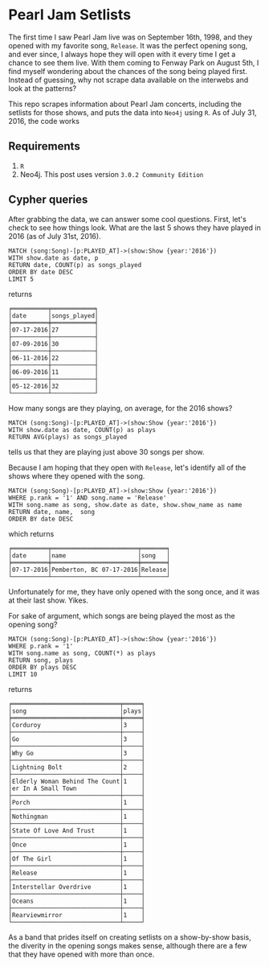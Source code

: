 # Pearl Jam Setlists

The first time I saw Pearl Jam live was on September 16th, 1998, and they opened with my favorite song, `Release`. It was the perfect opening song, and ever since, I always hope they will open with it every time I get a chance to see them live.  With them coming to Fenway Park on August 5th, I find myself wondering about the chances of the song being played first.  Instead of guessing, why not scrape data available on the interwebs and look at the patterns?

This repo scrapes information about Pearl Jam concerts, including the setlists for those shows, and puts the data into `Neo4j` using `R`.  As of July 31, 2016, the code works

## Requirements

1.  `R`  
2.  Neo4j.  This post uses version `3.0.2 Community Edition`

## Cypher queries 

After grabbing the data, we can answer some cool questions.  First, let's check to see how things look.  What are the last 5 shows they have played in 2016 (as of July 31st, 2016).

```
MATCH (song:Song)-[p:PLAYED_AT]->(show:Show {year:'2016'})
WITH show.date as date, p
RETURN date, COUNT(p) as songs_played
ORDER BY date DESC
LIMIT 5
```

returns

```
╒══════════╤════════════╕
│date      │songs_played│
╞══════════╪════════════╡
│07-17-2016│27          │
├──────────┼────────────┤
│07-09-2016│30          │
├──────────┼────────────┤
│06-11-2016│22          │
├──────────┼────────────┤
│06-09-2016│11          │
├──────────┼────────────┤
│05-12-2016│32          │
└──────────┴────────────┘
```

How many songs are they playing, on average, for the 2016 shows?

```
MATCH (song:Song)-[p:PLAYED_AT]->(show:Show {year:'2016'})
WITH show.date as date, COUNT(p) as plays
RETURN AVG(plays) as songs_played
```
tells us that they are playing just above 30 songs per show.

Because I am hoping that they open with `Release`, let's identify all of the shows where they opened with the song.

```
MATCH (song:Song)-[p:PLAYED_AT]->(show:Show {year:'2016'})
WHERE p.rank = '1' AND song.name = 'Release'
WITH song.name as song, show.date as date, show.show_name as name
RETURN date, name,  song
ORDER BY date DESC
```
which returns

```
╒══════════╤════════════════════════╤═══════╕
│date      │name                    │song   │
╞══════════╪════════════════════════╪═══════╡
│07-17-2016│Pemberton, BC 07-17-2016│Release│
└──────────┴────────────────────────┴───────┘
```

Unfortunately for me, they have only opened with the song once, and it was at their last show.  Yikes.

For sake of argument, which songs are being played the most as the opening song?

```
MATCH (song:Song)-[p:PLAYED_AT]->(show:Show {year:'2016'})
WHERE p.rank = '1'
WITH song.name as song, COUNT(*) as plays
RETURN song, plays
ORDER BY plays DESC
LIMIT 10
```

returns

```
╒══════════════════════════════╤═════╕
│song                          │plays│
╞══════════════════════════════╪═════╡
│Corduroy                      │3    │
├──────────────────────────────┼─────┤
│Go                            │3    │
├──────────────────────────────┼─────┤
│Why Go                        │3    │
├──────────────────────────────┼─────┤
│Lightning Bolt                │2    │
├──────────────────────────────┼─────┤
│Elderly Woman Behind The Count│1    │
│er In A Small Town            │     │
├──────────────────────────────┼─────┤
│Porch                         │1    │
├──────────────────────────────┼─────┤
│Nothingman                    │1    │
├──────────────────────────────┼─────┤
│State Of Love And Trust       │1    │
├──────────────────────────────┼─────┤
│Once                          │1    │
├──────────────────────────────┼─────┤
│Of The Girl                   │1    │
├──────────────────────────────┼─────┤
│Release                       │1    │
├──────────────────────────────┼─────┤
│Interstellar Overdrive        │1    │
├──────────────────────────────┼─────┤
│Oceans                        │1    │
├──────────────────────────────┼─────┤
│Rearviewmirror                │1    │
└──────────────────────────────┴─────┘
```

As a band that prides itself on creating setlists on a show-by-show basis, the diverity in the opening songs makes sense, although there are a few that they have opened with more than once.  
